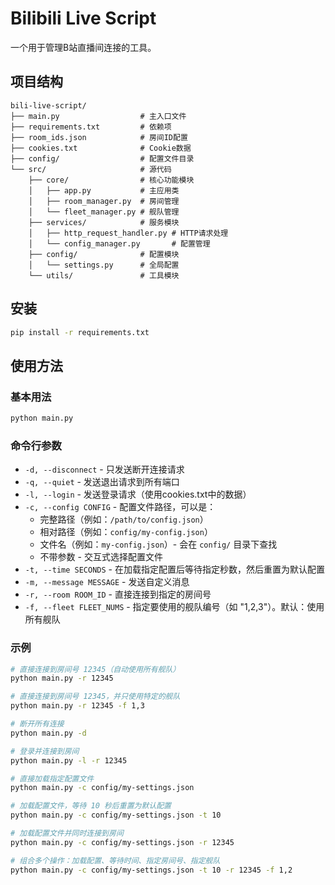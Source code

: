 # Bilibili Live Script

一个用于管理B站直播间连接的工具。

## 项目结构

```
bili-live-script/
├── main.py                  # 主入口文件
├── requirements.txt         # 依赖项
├── room_ids.json            # 房间ID配置
├── cookies.txt              # Cookie数据
├── config/                  # 配置文件目录
└── src/                     # 源代码
    ├── core/                # 核心功能模块
    │   ├── app.py           # 主应用类
    │   ├── room_manager.py  # 房间管理
    │   └── fleet_manager.py # 舰队管理
    ├── services/            # 服务模块
    │   ├── http_request_handler.py # HTTP请求处理
    │   └── config_manager.py       # 配置管理
    ├── config/              # 配置模块
    │   └── settings.py      # 全局配置
    └── utils/               # 工具模块
```

## 安装

```bash
pip install -r requirements.txt
```

## 使用方法

### 基本用法

```bash
python main.py
```

### 命令行参数

- `-d, --disconnect` - 只发送断开连接请求
- `-q, --quiet` - 发送退出请求到所有端口
- `-l, --login` - 发送登录请求（使用cookies.txt中的数据）
- `-c, --config CONFIG` - 配置文件路径，可以是：
  - 完整路径（例如：`/path/to/config.json`）
  - 相对路径（例如：`config/my-config.json`）
  - 文件名（例如：`my-config.json`）- 会在 `config/` 目录下查找
  - 不带参数 - 交互式选择配置文件
- `-t, --time SECONDS` - 在加载指定配置后等待指定秒数，然后重置为默认配置
- `-m, --message MESSAGE` - 发送自定义消息
- `-r, --room ROOM_ID` - 直接连接到指定的房间号
- `-f, --fleet FLEET_NUMS` - 指定要使用的舰队编号（如 "1,2,3"）。默认：使用所有舰队

### 示例

```bash
# 直接连接到房间号 12345（自动使用所有舰队）
python main.py -r 12345

# 直接连接到房间号 12345，并只使用特定的舰队
python main.py -r 12345 -f 1,3

# 断开所有连接
python main.py -d

# 登录并连接到房间
python main.py -l -r 12345

# 直接加载指定配置文件
python main.py -c config/my-settings.json

# 加载配置文件，等待 10 秒后重置为默认配置
python main.py -c config/my-settings.json -t 10

# 加载配置文件并同时连接到房间
python main.py -c config/my-settings.json -r 12345

# 组合多个操作：加载配置、等待时间、指定房间号、指定舰队
python main.py -c config/my-settings.json -t 10 -r 12345 -f 1,2 